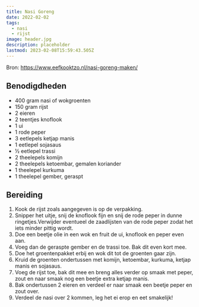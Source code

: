 ```yaml
---
title: Nasi Goreng
date: 2022-02-02
tags:
  - nasi
  - rijst
image: header.jpg
description: placeholder
lastmod: 2023-02-08T15:59:43.505Z
---
```

Bron: https://www.eefkooktzo.nl/nasi-goreng-maken/

## Benodigdheden

-   400 gram  nasi of wokgroenten 
-   150 gram  rijst 
-   2  eieren 
-   2  teentjes knoflook 
-   1  ui 
-   1  rode peper 
-   3  eetlepels ketjap manis 
-   1  eetlepel sojasaus 
-   ½  eetlepel trassi 
-   2  theelepels komijn 
-   2  theelepels ketoembar, gemalen koriander 
-   1  theelepel kurkuma 
-   1  theelepel gember, geraspt 

## Bereiding

1.  Kook de rijst zoals aangegeven is op de verpakking. 
2.  Snipper het uitje, snij de knoflook fijn en snij de rode peper in dunne ringetjes.Verwijder eventueel de zaadlijsten van de rode peper zodat het iets minder pittig wordt. 
3.  Doe een beetje olie in een wok en fruit de ui, knoflook en peper even aan. 
4.  Voeg dan de geraspte gember en de trassi toe. Bak dit even kort mee. 
5.  Doe het groentenpakket erbij en wok dit tot de groenten gaar zijn. 
6.  Kruid de groenten ondertussen met komijn, ketoembar, kurkuma, ketjap manis en sojasaus. 
7.  Voeg de rijst toe, bak dit mee en breng alles verder op smaak met peper, zout en naar smaak nog een beetje extra ketjap manis. 
8.  Bak ondertussen 2 eieren en verdeel er naar smaak een beetje peper en zout over. 
9.  Verdeel de nasi over 2 kommen, leg het ei erop en eet smakelijk!